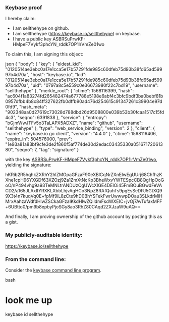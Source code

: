 ### Keybase proof

I hereby claim:

  * I am sellthehype on github.
  * I am sellthehype (https://keybase.io/sellthehype) on keybase.
  * I have a public key ASBRSuPrwKF-HMpeF7Vykf3phcYN_rddk7OP1lrVmZe01wo

To claim this, I am signing this object:

json
{
  "body": {
    "key": {
      "eldest_kid": "0120514ae3ebc0a17e1cca5e17b57291fde985c60dfeb75d93b38fd65ad59997b4d70a",
      "host": "keybase.io",
      "kid": "0120514ae3ebc0a17e1cca5e17b57291fde985c60dfeb75d93b38fd65ad59997b4d70a",
      "uid": "0797a8c5e559c0e36673980f22c7bd19",
      "username": "sellthehype"
    },
    "merkle_root": {
      "ctime": 1568116399,
      "hash": "ac604f1a83274fd265482474a677788e5198e6abf4c3bfc9bdf3ba0bebf81b0957dfbb4b8c84ff327622fb0dffb90ad476d254615c91347261c39904e97d0fd9",
      "hash_meta": "902348aa0d27619c73028d788dbd26d9508800e039b53b30fcaa1517c15fd4c3",
      "seqno": 6391838
    },
    "service": {
      "entropy": "bGjmWwJTFv5o3TaLAPX5ADXZ",
      "name": "github",
      "username": "sellthehype"
    },
    "type": "web_service_binding",
    "version": 2
  },
  "client": {
    "name": "keybase.io go client",
    "version": "4.4.0"
  },
  "ctime": 1568116406,
  "expire_in": 504576000,
  "prev": "1e93a81a83bf9cfe3de2f860f5af774de30d2edac03435330a05167172061380",
  "seqno": 7,
  "tag": "signature"
}


with the key [ASBRSuPrwKF-HMpeF7Vykf3phcYN_rddk7OP1lrVmZe01wo](https://keybase.io/sellthehype), yielding the signature:


hKRib2R5hqhkZXRhY2hlZMOpaGFzaF90eXBlCqNrZXnEIwEgUUrj68ChfhzKXhe1cpH96YXGDf63XZOzj9Za1ZmXtNcKp3BheWxvYWTESpcCB8QgHpOoGoO/nP494vhg9a93TeMNLtrANDUzCgUWcXIGE4DEIOi45FmBOuBGwdFeVACD2/a165JLAxIIYRXKLXbbLhjvAgHCo3NpZ8RAfQuhTs9pgEsSeDPJ5GtXQ99X3t4n7kuqVq0E+fpMf9iL8zCte9hD0BhYSFekFwrUwwwpDOau3SLkdrMiHMrxAahzaWdfdHlwZSCkaGFzaIKkdHlwZQildmFsdWXEIC+jvOj7AvTufaxMFF+6UBtto0/pm9b8epbyPjoSGy8ao3RhZ80CAqd2ZXJzaW9uAQ==



And finally, I am proving ownership of the github account by posting this as a gist.

### My publicly-auditable identity:

https://keybase.io/sellthehype

### From the command line:

Consider the [keybase command line program](https://keybase.io/download).

bash
# look me up
keybase id sellthehype
